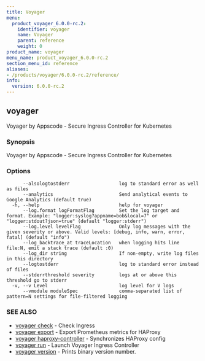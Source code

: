 ```yaml
---
title: Voyager
menu:
  product_voyager_6.0.0-rc.2:
    identifier: voyager
    name: Voyager
    parent: reference
    weight: 0
product_name: voyager
menu_name: product_voyager_6.0.0-rc.2
section_menu_id: reference
aliases:
- /products/voyager/6.0.0-rc.2/reference/
info:
  version: 6.0.0-rc.2
---
```


## voyager

Voyager by Appscode - Secure Ingress Controller for Kubernetes

### Synopsis

Voyager by Appscode - Secure Ingress Controller for Kubernetes

### Options

```
      --alsologtostderr                  log to standard error as well as files
      --analytics                        Send analytical events to Google Analytics (default true)
  -h, --help                             help for voyager
      --log.format logFormatFlag         Set the log target and format. Example: "logger:syslog?appname=bob&local=7" or "logger:stdout?json=true" (default "logger:stderr")
      --log.level levelFlag              Only log messages with the given severity or above. Valid levels: [debug, info, warn, error, fatal] (default "info")
      --log_backtrace_at traceLocation   when logging hits line file:N, emit a stack trace (default :0)
      --log_dir string                   If non-empty, write log files in this directory
      --logtostderr                      log to standard error instead of files
      --stderrthreshold severity         logs at or above this threshold go to stderr
  -v, --v Level                          log level for V logs
      --vmodule moduleSpec               comma-separated list of pattern=N settings for file-filtered logging
```

### SEE ALSO

* [voyager check](/products/voyager/6.0.0-rc.2/reference/voyager_check)	 - Check Ingress
* [voyager export](/products/voyager/6.0.0-rc.2/reference/voyager_export)	 - Export Prometheus metrics for HAProxy
* [voyager haproxy-controller](/products/voyager/6.0.0-rc.2/reference/voyager_haproxy-controller)	 - Synchronizes HAProxy config
* [voyager run](/products/voyager/6.0.0-rc.2/reference/voyager_run)	 - Launch Voyager Ingress Controller
* [voyager version](/products/voyager/6.0.0-rc.2/reference/voyager_version)	 - Prints binary version number.

